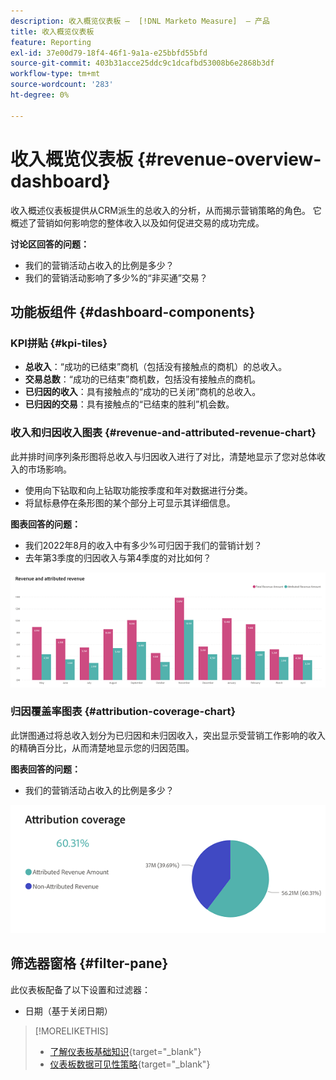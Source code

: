 ```yaml
---
description: 收入概览仪表板 —  [!DNL Marketo Measure]  — 产品
title: 收入概览仪表板
feature: Reporting
exl-id: 37e00d79-18f4-46f1-9a1a-e25bbfd55bfd
source-git-commit: 403b31acce25ddc9c1dcafbd53008b6e2868b3df
workflow-type: tm+mt
source-wordcount: '283'
ht-degree: 0%

---
```


# 收入概览仪表板 {#revenue-overview-dashboard}

收入概述仪表板提供从CRM派生的总收入的分析，从而揭示营销策略的角色。 它概述了营销如何影响您的整体收入以及如何促进交易的成功完成。

**讨论区回答的问题：**

* 我们的营销活动占收入的比例是多少？
* 我们的营销活动影响了多少%的“非买通”交易？

## 功能板组件 {#dashboard-components}

### KPI拼贴 {#kpi-tiles}

* **总收入**：“成功的已结束”商机（包括没有接触点的商机）的总收入。
* **交易总数**：“成功的已结束”商机数，包括没有接触点的商机。
* **已归因的收入**：具有接触点的“成功的已关闭”商机的总收入。
* **已归因的交易**：具有接触点的“已结束的胜利”机会数。

### 收入和归因收入图表 {#revenue-and-attributed-revenue-chart}

此并排时间序列条形图将总收入与归因收入进行了对比，清楚地显示了您对总体收入的市场影响。

* 使用向下钻取和向上钻取功能按季度和年对数据进行分类。
* 将鼠标悬停在条形图的某个部分上可显示其详细信息。

**图表回答的问题：**

* 我们2022年8月的收入中有多少%可归因于我们的营销计划？
* 去年第3季度的归因收入与第4季度的对比如何？

![](assets/revenue-overview-dashboard-1.png)

### 归因覆盖率图表 {#attribution-coverage-chart}

此饼图通过将总收入划分为已归因和未归因收入，突出显示受营销工作影响的收入的精确百分比，从而清楚地显示您的归因范围。

**图表回答的问题：**

* 我们的营销活动占收入的比例是多少？

![](assets/revenue-overview-dashboard-2.png)

## 筛选器窗格 {#filter-pane}

此仪表板配备了以下设置和过滤器：

* 日期（基于关闭日期）

>[!MORELIKETHIS]
>
>* [了解仪表板基础知识](/help/marketo-measure-discover-ui/dashboards/discover-dashboard-basics.md){target="_blank"}
>* [仪表板数据可见性策略](/help/marketo-measure-discover-ui/dashboards/dashboard-data-visibility-policy.md){target="_blank"}
